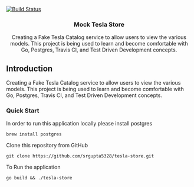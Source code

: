 [![Build Status](https://travis-ci.org/srgupta5328/tesla-store.svg?branch=master)](https://travis-ci.org/srgupta5328/tesla-store)

<p align="center">

  <h3 align="center">Mock Tesla Store</h3>

  <p align="center">
    Creating a Fake Tesla Catalog service to allow users to view the various models. This project is being used to learn and       become comfortable with Go, Postgres, Travis CI, and Test Driven Development concepts. 
    <br>
  </p>
</p>


## Introduction
Creating a Fake Tesla Catalog service to allow users to view the various models. This project is being used to learn and become comfortable with Go, Postgres, Travis CI, and Test Driven Development concepts. 



### Quick Start
In order to run this application locally please install postgres

```
brew install postgres
```

Clone this repository from GitHub
```
git clone https://github.com/srgupta5328/tesla-store.git
```

To Run the application
```
go build && ./tesla-store
```


